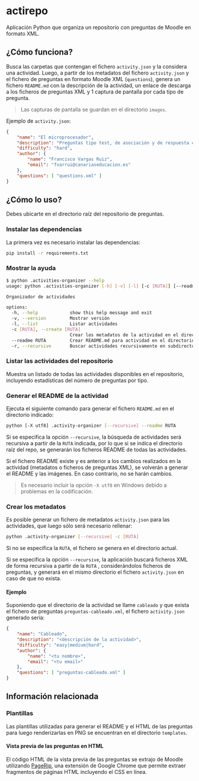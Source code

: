 # actirepo

Aplicación Python que organiza un repositorio con preguntas de Moodle en formato XML.

## ¿Cómo funciona?

Busca las carpetas que contengan el fichero `activity.json` y la considera una actividad. Luego, a partir de los metadatos del fichero `activity.json` y el fichero de preguntas en formato Moodle XML (`questions`), genera un fichero `README.md` con la descripción de la actividad, un enlace de descarga a los ficheros de preguntas XML y 1 captura de pantalla por cada tipo de pregunta.

> Las capturas de pantalla se guardan en el directorio `images`.

Ejemplo de `activity.json`:

```json
{
    "name": "El microprocesador",
    "description": "Preguntas tipo test, de asociación y de respuesta corta sobre el microprocesador",
    "difficulty": "hard",
    "author": {
        "name": "Francisco Vargas Ruiz",
        "email": "fvarrui@canariaseducacion.es"
    },
    "questions": [ "questions.xml" ]
}
```

## ¿Cómo lo uso?

Debes ubicarte en el directorio raíz del repositorio de preguntas.

### Instalar las dependencias

La primera vez es necesario instalar las dependencias:

```bash
pip install -r requirements.txt
```

### Mostrar la ayuda

```bash
$ python .activities-organizer --help
usage: python .activities-organizer [-h] [-v] [-l] [-c [RUTA]] [--readme RUTA] [-r]

Organizador de actividades

options:
  -h, --help            show this help message and exit
  -v, --version         Mostrar versión
  -l, --list            Listar actividades
  -c [RUTA], --create [RUTA]
                        Crear los metadatos de la actividad en el directorio especificado (o directorio actual si no se proporciona)
  --readme RUTA         Crear README.md para actividad en el directorio especificado
  -r, --recursive       Buscar actividades recursivamente en subdirectorios. Se puede combinar con --readme y --create
```

### Listar las actividades del repositorio

Muestra un listado de todas las actividades disponibles en el repositorio, incluyendo estadísticas del número de preguntas por tipo.

### Generar el README de la actividad

Ejecuta el siguiente comando para generar el fichero `README.md` en el directorio indicado:

```bash
python [-X utf8] .activity-organizer [--recursive] --readme RUTA
```

Si se especifica la opción `--recursive`, la búsqueda de actividades será recursiva a partir de la `RUTA` indicada, por lo que si se indica el directorio raíz del repo, se generarán los ficheros README de todas las actividades. 

Si el fichero README existe y es anterior a los cambios realizados en la actividad (metadatos o ficheros de preguntas XML), se volverán a generar el README  y las imágenes. En caso contrario, no se harán cambios.

> Es necesario incluir la opción `-X utf8` en Windows debido a problemas en la codificación.

### Crear los metadatos

Es posible generar un fichero de metadatos `activity.json` para las actividades, que luego sólo será necesario rellenar:

```bash
python .activity-organizer [--recursive] -c [RUTA] 
```

Si no se especifica la `RUTA`, el fichero se genera en el directorio actual.

Si se especifica la opción `--recursive`, la aplicación buscará ficheros XML de forma recursiva a partir de la `RUTA` , considerándolos ficheros de preguntas, y generará en el mismo directorio el fichero `activity.json` en caso de que no exista.

#### Ejemplo

Suponiendo que el directorio de la actividad se llame `cableado` y que exista el fichero de preguntas `preguntas-cableado.xml`, el fichero `activity.json` generado sería:

```json
{
    "name": "Cableado",
    "description": "<descripción de la actividad>",
    "difficulty": "easy|medium|hard",
    "author": {
        "name": "<tu nombre>",
        "email": "<tu email>"
    },
    "questions": [ "preguntas-cableado.xml" ]
}
```

## Información relacionada

### Plantillas

Las plantillas utilizadas para generar el README y el HTML de las preguntas para luego renderizarlas en PNG se encuentran en el directorio `templates`.

#### Vista previa de las preguntas en HTML

El código HTML de la vista previa de las preguntas se extrajo de Moodle utilizando [PageRip](https://chromewebstore.google.com/detail/pagerip-html-+-css-extrac/bkahkocegdkgicmmfpkoeipjmjaeohfn), una extensión de Google Chrome que permite extraer fragmentos de páginas HTML incluyendo el CSS en línea.
